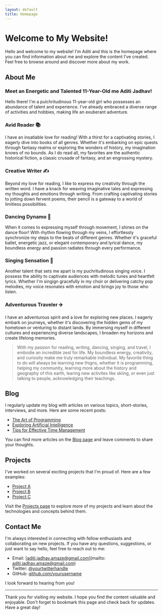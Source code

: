 ```yaml
---
layout: default
title: Homepage
---
```


# Welcome to My Website!

Hello and welcome to my website! I'm Aditi and this is the homepage where you can find information about me and explore the content I've created. Feel free to browse around and discover more about my work.

## About Me

### Meet an Energetic and Talented 11-Year-Old me Aditi Jadhav!
Hello there! I'm a pulchritudinous 11-year-old girl who possesses an abundance of talent and experience. I've already embraced a diverse range of activities and hobbies, making life an exuberant adventure.

### Avid Reader 📚
I have an insatiable love for reading! With a thirst for a captivating stories, I eagerly dive into books of all genres. Whether it's embarking on epic quests through fantasy realms or exploring the wonders of history, my imagination knows of no bounds. As I do read all, my favorites are the authentic historical fiction, a classic crusade of fantasy, and an engrossing mystery.

### Creative Writer ✍️
Beyond my love for reading, I like to express my creativity through the written word. I have a knack for weaving imaginative tales and expressing my thoughts and emotions through writing. From crafting captivating stories to jotting down fervent poems, their pencil is a gateway to a world of limitless possibilities.

### Dancing Dynamo 💃
When it comes to expressing myself through movement, I shines on the dance floor! With rhythm flowing through my veins, I effortlessly synchronize my steps to the beats of different genres. Whether it's graceful ballet, energetic jazz, or elegant contemporary and lyrical dance, my boundless energy and passion radiates through every performance.

### Singing Sensation 🎤
Another talent that sets me apart is my puchritudinous singing voice. I possess the ability to captivate audiences with melodic tunes and heartfelt lyrics. Whether I'm singign gracefully in my choir or delivering catchy pop melodies, my voice resonates with emotion and brings joy to those who listen.

### Adventurous Traveler ✈️
I have an adventurous spirit and a love for exploring new places. I eagerly embark on journeys, whether it's discovering the hidden gems of my hometown or venturing to distant lands. By immersing myself in different cultures and experiencing diverse landscapes, I broaden my horizons and create lifelong memories.

> With my passion for reading, writing, dancing, singing, and travel, I embodie an incredible zest for life. My boundless energy, creativity, and curiosity make me truly remarkable individual. My favorite thing to do will always be learning new thigns, whether it is programming, helping my community, learning more about the history and geography of this earth, learing new activites like skiing, or even just talking to people, acknowledging their teachings.






## Blog

I regularly update my blog with articles on various topics, short-stories, interviews, and more. Here are some recent posts:

- [The Art of Programming](blog/the-art-of-programming)
- [Exploring Artificial Intelligence](blog/exploring-artificial-intelligence)
- [Tips for Effective Time Management](blog/tips-for-effective-time-management)

You can find more articles on the [Blog page](blog) and leave comments to share your thoughts.

## Projects

I've worked on several exciting projects that I'm proud of. Here are a few examples:

- [Project A](projects/project-a)
- [Project B](projects/project-b)
- [Project C](projects/project-c)

Visit the [Projects page](projects) to explore more of my projects and learn about the technologies and concepts behind them.

## Contact Me

I'm always interested in connecting with fellow enthusiasts and collaborating on new projects. If you have any questions, suggestions, or just want to say hello, feel free to reach out to me:

- Email: [aditi.jadhav.amaze@gmail.com](mailto: aditi.jadhav.amaze@gmail.com)
- Twitter: [@yourtwitterhandle](https://twitter.com/yourtwitterhandle)
- GitHub: [github.com/yourusername](https://github.com/yourusername)

I look forward to hearing from you!

---

Thank you for visiting my website. I hope you find the content valuable and enjoyable. Don't forget to bookmark this page and check back for updates. Have a great day!
